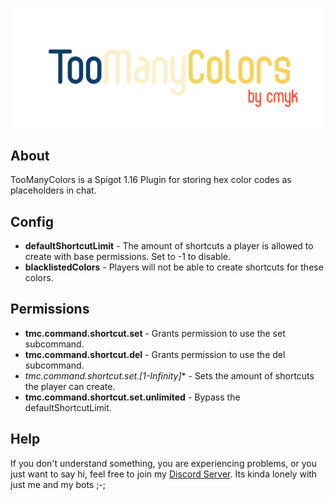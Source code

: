 ![TooManyColors](./assets/logo.png?raw=true)

## About
TooManyColors is a Spigot 1.16 Plugin for storing 
hex color codes as placeholders in chat.

## Config
- **defaultShortcutLimit** - The amount of shortcuts a player is allowed to create with base permissions. Set to -1 to disable.
- **blacklistedColors** - Players will not be able to create shortcuts for these colors.
## Permissions
- **tmc.command.shortcut.set** - Grants permission to use the set subcommand.
- **tmc.command.shortcut.del** - Grants permission to use the del subcommand.
- **tmc.command.shortcut.set.[1-Infinity*]** - Sets the amount of shortcuts the player can create.
- **tmc.command.shortcut.set.unlimited** - Bypass the defaultShortcutLimit.
## Help
If you don't understand something, you are experiencing problems, or you just want to say hi, feel free to join my [Discord Server](https://discord.gg/hzsTeMz).
Its kinda lonely with just me and my bots ;-;
